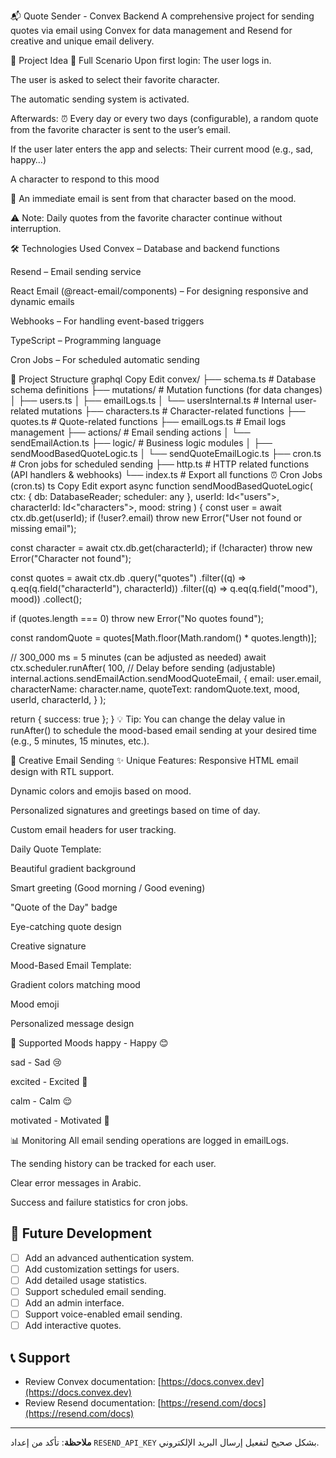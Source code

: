 📬 Quote Sender - Convex Backend
A comprehensive project for sending quotes via email using Convex for data management and Resend for creative and unique email delivery.

🧠 Project Idea
📌 Full Scenario
Upon first login:
The user logs in.

The user is asked to select their favorite character.

The automatic sending system is activated.

Afterwards:
⏰ Every day or every two days (configurable), a random quote from the favorite character is sent to the user’s email.

If the user later enters the app and selects:
Their current mood (e.g., sad, happy…)

A character to respond to this mood

📩 An immediate email is sent from that character based on the mood.

⚠️ Note: Daily quotes from the favorite character continue without interruption.

🛠️ Technologies Used
Convex – Database and backend functions

Resend – Email sending service

React Email (@react-email/components) – For designing responsive and dynamic emails

Webhooks – For handling event-based triggers

TypeScript – Programming language

Cron Jobs – For scheduled automatic sending

📁 Project Structure
graphql
Copy
Edit
convex/
├── schema.ts                 # Database schema definitions
├── mutations/                # Mutation functions (for data changes)
│   ├── users.ts
│   ├── emailLogs.ts
│   └── usersInternal.ts      # Internal user-related mutations
├── characters.ts             # Character-related functions
├── quotes.ts                 # Quote-related functions
├── emailLogs.ts              # Email logs management
├── actions/                  # Email sending actions
│   └── sendEmailAction.ts
├── logic/                    # Business logic modules
│   ├── sendMoodBasedQuoteLogic.ts
│   └── sendQuoteEmailLogic.ts
├── cron.ts                   # Cron jobs for scheduled sending
├── http.ts                   # HTTP related functions (API handlers & webhooks)
└── index.ts                  # Export all functions
⏰ Cron Jobs (cron.ts)
ts
Copy
Edit
export async function sendMoodBasedQuoteLogic(
  ctx: { db: DatabaseReader; scheduler: any },
  userId: Id<"users">,
  characterId: Id<"characters">,
  mood: string
) {
  const user = await ctx.db.get(userId);
  if (!user?.email) throw new Error("User not found or missing email");

  const character = await ctx.db.get(characterId);
  if (!character) throw new Error("Character not found");

  const quotes = await ctx.db
    .query("quotes")
    .filter((q) => q.eq(q.field("characterId"), characterId))
    .filter((q) => q.eq(q.field("mood"), mood))
    .collect();

  if (quotes.length === 0) throw new Error("No quotes found");

  const randomQuote = quotes[Math.floor(Math.random() * quotes.length)];

  // 300_000 ms = 5 minutes (can be adjusted as needed)
  await ctx.scheduler.runAfter(
    100, // Delay before sending (adjustable)
    internal.actions.sendEmailAction.sendMoodQuoteEmail,
    {
      email: user.email,
      characterName: character.name,
      quoteText: randomQuote.text,
      mood,
      userId,
      characterId,
    }
  );

  return { success: true };
}
💡 Tip: You can change the delay value in runAfter() to schedule the mood-based email sending at your desired time (e.g., 5 minutes, 15 minutes, etc.).

🎨 Creative Email Sending
✨ Unique Features:
Responsive HTML email design with RTL support.

Dynamic colors and emojis based on mood.

Personalized signatures and greetings based on time of day.

Custom email headers for user tracking.

Daily Quote Template:

Beautiful gradient background

Smart greeting (Good morning / Good evening)

"Quote of the Day" badge

Eye-catching quote design

Creative signature

Mood-Based Email Template:

Gradient colors matching mood

Mood emoji

Personalized message design

📝 Supported Moods
happy - Happy 😊

sad - Sad 😢

excited - Excited 🤩

calm - Calm 😌

motivated - Motivated 💪

📊 Monitoring
All email sending operations are logged in emailLogs.

The sending history can be tracked for each user.

Clear error messages in Arabic.

Success and failure statistics for cron jobs.

## 🚀 Future Development

* [ ] Add an advanced authentication system.
* [ ] Add customization settings for users.
* [ ] Add detailed usage statistics.
* [ ] Support scheduled email sending.
* [ ] Add an admin interface.
* [ ] Support voice-enabled email sending.
* [ ] Add interactive quotes.

## 📞 Support

* Review Convex documentation: [https://docs.convex.dev](https://docs.convex.dev)
* Review Resend documentation: [https://resend.com/docs](https://resend.com/docs)

---

**ملاحظة**: تأكد من إعداد `RESEND_API_KEY` بشكل صحيح لتفعيل إرسال البريد الإلكتروني.

``` 